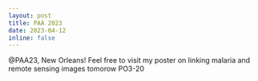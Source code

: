 ```yaml
---
layout: post
title: PAA 2023
date: 2023-04-12 
inline: false
---
```


@PAA23, New Orleans! Feel free to visit my poster on linking malaria and remote sensing images tomorow PO3-20 
